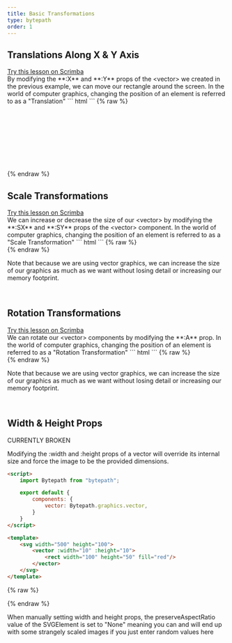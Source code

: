 ```yaml
---
title: Basic Transformations
type: bytepath
order: 1
---
```

## Translations Along X & Y Axis

<div class="scrimba"><a href="" target="_blank" rel="noopener noreferrer">Try this lesson on Scrimba</a></div>
By modifying the **:X** and **:Y** props of the &lt;vector&gt; we created in the previous example, we can move our rectangle around the screen. In the world of computer graphics, changing the position of an element is referred to as a "Translation"
``` html
<script>
    import Bytepath from "bytepath";

    export default {
        components: {
            vector: Bytepath.graphics.vector,
        }
    }
</script>

<template>
    <vector :x="100" :y="100">
        <rect width="50" height="50" fill="red" />
    </vector>
</template>
```
{% raw %}
<div id="vector-rect-xy-prop" class="demo">
    <svg>
        <vector-rect-xy-props />
    </svg>
</div>
<script>
var app3 = new window.vueapp({ el: '#vector-rect-xy-prop' })
</script>
{% endraw %}

<br />

## Scale Transformations

<div class="scrimba"><a href="" target="_blank" rel="noopener noreferrer">Try this lesson on Scrimba</a></div>
We can increase or decrease the size of our &lt;vector&gt; by modifying the **:SX** and **:SY** props of the &lt;vector&gt; component. In the world of computer graphics, changing the position of an element is referred to as a "Scale Transformation"
``` html
<script>
    import Bytepath from "bytepath";

    export default {
        components: {
            vector: Bytepath.graphics.vector,
        }
    }
</script>

<template>
    <svg width="100%" height="100%">
        <vector>
            <rect width="50" height="50" fill="red" />
        </vector>
        
        <vector :x="100" :sx="2" :sy="2">
            <rect width="50" height="50" fill="blue" />
        </vector>
        
        <vector :x="275" :sx="4" :sy="3">
            <rect width="50" height="50" fill="green" />
        </vector>
        
        <vector :x="425" :sx="0.5" :sy="3">
            <rect width="50" height="50" fill="orange" />
        </vector>
    </svg>
</template>
```
{% raw %}
<div id="vector-rect-scale-prop" class="demo">
    <vector-rect-scale-props />
</div>
<script>
var app4 = new window.vueapp({ el: '#vector-rect-scale-prop' })
</script>
{% endraw %}

<p class="tip success">Note that because we are using vector graphics, we can increase the size of our graphics as much as we want without losing detail or increasing our memory footprint.</p> 

<br />

## Rotation Transformations

<div class="scrimba"><a href="" target="_blank" rel="noopener noreferrer">Try this lesson on Scrimba</a></div>
We can rotate our &lt;vector&gt; components by modifying the **:A** prop. In the world of computer graphics, changing the position of an element is referred to as a "Rotation Transformation"
``` html
<script>
    import Bytepath from "bytepath";

    export default {
        components: {
            vector: Bytepath.graphics.vector,
        }
    }
</script>

<template>
    <svg width="100%" height="100%">
        <g transform="translate(0, 50)">
            <vector>
                <rect width="100" height="50" fill="red"/>
            </vector>
            <vector :a="45" :x="125">
                <rect width="100" height="50" fill="blue"/>
            </vector>

            <vector :a="90" :x="225">
                <rect width="100" height="50" fill="green"/>
            </vector>

            <vector :a="200" :x="325">
                <rect width="100" height="50" fill="orange"/>
            </vector>
        </g>
    </svg>
</template>
```
{% raw %}
<div id="vector-rect-rotate-prop" class="demo">
    <vector-rect-rotate-props />
</div>
<script>
var app4 = new window.vueapp({ el: '#vector-rect-rotate-prop' })
</script>
{% endraw %}

<p class="tip success">Note that because we are using vector graphics, we can increase the size of our graphics as much as we want without losing detail or increasing our memory footprint.</p> 

<br />

## Width & Height Props

<p class="tip">CURRENTLY BROKEN</p>

Modifying the :width and :height props of a vector will override its internal size and force the image to be the provided dimensions.
``` html
<script>
    import Bytepath from "bytepath";

    export default {
        components: {
            vector: Bytepath.graphics.vector,
        }
    }
</script>

<template>
    <svg width="500" height="100">
        <vector :width="10" :height="10">
            <rect width="100" height="50" fill="red"/>
        </vector>
    </svg>
</template>
```
{% raw %}
<div id="vector-rect-eh-prop" class="demo">
    <vector-wh-props />
</div>
<script>
var app4 = new window.vueapp({ el: '#vector-rect-eh-prop' })
</script>
{% endraw %}

<p class="tip">When manually setting width and height props, the preserveAspectRatio value of the SVGElement is set to "None" meaning you can and will end up with some strangely scaled images if you just enter random values here</p> 

<br />

